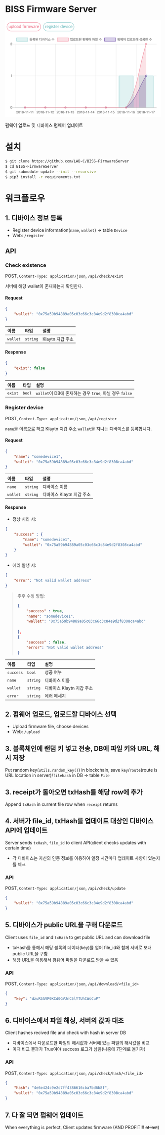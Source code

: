 # BISS Firmware Server
![index screenshot](./assets/index.png)

펌웨어 업로드 및 디바이스 펌웨어 업데이트

# 설치
```bash
$ git clone https://github.com/LAB-C/BISS-FirmwareServer
$ cd BISS-FirmwareServer
$ git submodule update --init --recursive
$ pip3 install -r requirements.txt
```

# 워크플로우

## 1. 디바이스 정보 등록
- Register device information(`name`, `wallet`) -> table `Device`
- Web: `/register`

## API

### Check existence
POST, `Content-Type: application/json`, `/api/check/exist`

서버에 해당 wallet이 존재하는지 확인한다.

#### Request

```json
{
    "wallet": "0x75a59b94889a05c03c66c3c84e9d2f8308ca4abd"
}
```

| 이름        | 타입      | 설명            |
| :--------- | :------- | :------------- |
| `wallet`   | `string` | Klaytn 지갑 주소 |

#### Response

```json
{
    "exist": false
}
```

| 이름     | 타입     | 설명            |
| :------ | :------ | :------------- |
| `exist` | `bool`  | `wallet`이 DB에 존재하는 경우 `true`, 아닐 경우 `false` |

### Register device
POST, `Content-Type: application/json`, `/api/register`

`name`을 이름으로 하고 Klaytn 지갑 주소 `wallet`을 지니는 디바이스를 등록합니다.

#### Request

```json
{
    "name": "somedevice1", 
    "wallet": "0x75a59b94889a05c03c66c3c84e9d2f8308ca4abd"
}
```

| 이름        | 타입      | 설명            |
| :--------- | :------- | :------------- |
| `name`     | `string` | 디바이스 이름     |
| `wallet`   | `string` | 디바이스 Klaytn 지갑 주소 |

#### Response

- 정상 처리 시:

```json
{
    "success" : {
        "name": "somedevice1", 
        "wallet": "0x75a59b94889a05c03c66c3c84e9d2f8308ca4abd"
    }
}
```

- 에러 발생 시:

```json
{
    "error": "Not valid wallet address"
}
```

> 추후 수정 방법:
> ```json
> {
>     "success" : true,
>     "name": "somedevice1", 
>     "wallet": "0x75a59b94889a05c03c66c3c84e9d2f8308ca4abd"
>
> },
> {
>     "success" : false,
>     "error": "Not valid wallet address"
> }
> ```

| 이름       | 타입      | 설명            |
| :-------- | :------- | :------------- |
| `success` | `bool`   | 성공 여부        |
| `name`    | `string` | 디바이스 이름     |
| `wallet`  | `string` | 디바이스 Klaytn 지갑 주소 |
| `error`   | `string` | 에러 메세지      |

## 2. 펌웨어 업로드, 업로드할 디바이스 선택
- Upload firmware file, choose devices 
- Web: `/upload`

## 3. 블록체인에 랜덤 키 넣고 전송, DB에 파일 키와 URL, 해시 저장
Put random key(`utils.random_key()`) in blockchain, save `key`/`route`(route is URL location in server)/`filehash` in DB -> table `File`

## 3. receipt가 돌아오면 txHash를 해당 row에 추가
Append `txHash` in current file row when `receipt` returns

## 4. 서버가 file_id, txHash를 업데이트 대상인 디바이스 API에 업데이트
Server sends `txHash`, `file_id` to client API(client checks updates with certain time)

- 각 디바이스는 자신의 인증 정보를 이용하여 일정 시간마다 업데이트 사항이 있는지를 체크

### API
POST, `Content-Type: application/json`, `/api/check/update`

```json
{
    "wallet": "0x75a59b94889a05c03c66c3c84e9d2f8308ca4abd"
}
```

## 5. 디바이스가 public URL을 구해 다운로드
Client uses `file_id` and `txHash` to get public URL and can download file

- txHash를 통해서 해당 블록의 데이터(key)를 얻어 file_id와 함께 서버로 보내 public URL을 구함
- 해당 URL을 이용해서 펌웨어 파일을 다운로드 받을 수 있음

### API
POST, `Content-Type: application/json`, `/api/download/<file_id>`

```json
{
    "key": "dzuR5AVP0KCd0GVJnC5lYTUhCWcCuP"
}
```

## 6. 디바이스에서 파일 해싱, 서버의 값과 대조
Client hashes recived file and check with hash in server DB

- 디바이스에서 다운로드한 파일의 해시값과 서버에 있는 파일의 해시값을 비교
- 이때 비교 결과가 True여야 success 로그가 남음(나중에 7단계로 옮기자)

### API
POST, `Content-Type: application/json`, `/api/check/hash/<file_id>`

```json
{
    "hash": "4e6e424c9e2c7ff4386616cba7bd6b8f",
    "wallet": "0x75a59b94889a05c03c66c3c84e9d2f8308ca4abd"
}
```

## 7. 다 잘 되면 펌웨어 업데이트
When everything is perfect, Client updates firmware (AND PROFIT!!! ~~at last~~)
